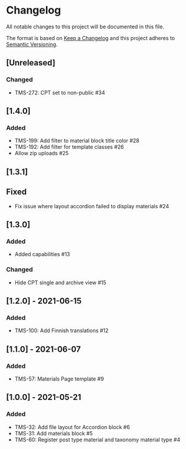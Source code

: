 # Changelog
All notable changes to this project will be documented in this file.

The format is based on [Keep a Changelog][keep-changelog]
and this project adheres to [Semantic Versioning][semver].

## [Unreleased]

### Changed
- TMS-272: CPT set to non-public #34

## [1.4.0]

### Added
- TMS-199: Add filter to material block title color #28
- TMS-192: Add filter for template classes #26
- Allow zip uploads #25

## [1.3.1]

## Fixed
- Fix issue where layout accordion failed to display materials #24

## [1.3.0]

### Added

- Added capabilities #13

### Changed

- Hide CPT single and archive view #15

## [1.2.0] - 2021-06-15

### Added

- TMS-100: Add Finnish translations #12

## [1.1.0] - 2021-06-07

### Added

- TMS-57: Materials Page template #9

## [1.0.0] - 2021-05-21

### Added

- TMS-32: Add file layout for Accordion block #6
- TMS-31: Add materials block #5
- TMS-60: Register post type material and taxonomy material type #4


[keep-changelog]: http://keepachangelog.com/en/1.0.0/
[semver]: http://semver.org/spec/v2.0.0.html
